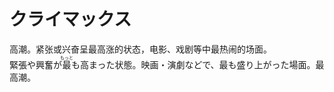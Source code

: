# クライマックス

<div class="vocab-term">
<div class="vocab-term-title">高潮。紧张或兴奋呈最高涨的状态，电影、戏剧等中最热闹的场面。</div>
<div class="vocab-term-content">
緊張や興奮が<ruby>最<rt>もっと</rt></ruby>も高まった状態。映画・演劇などで、最も盛り上がった場面。最高潮。
</div>
</div>